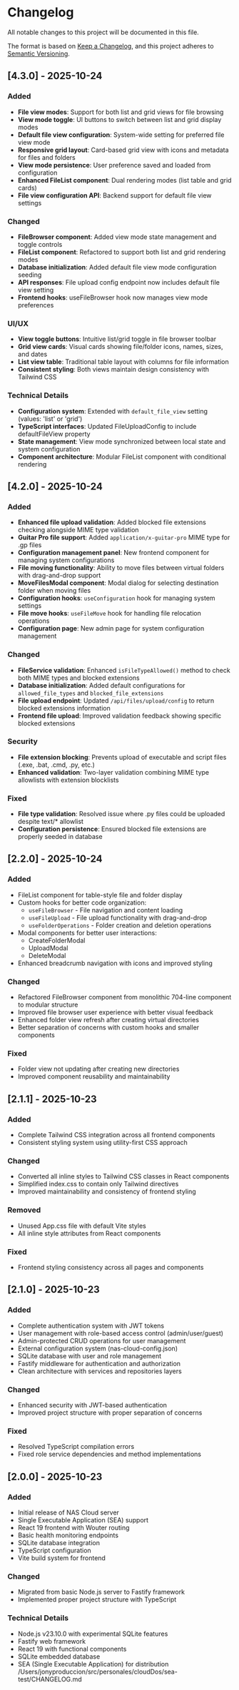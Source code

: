 # Changelog

All notable changes to this project will be documented in this file.

The format is based on [Keep a Changelog](https://keepachangelog.com/en/1.0.0/),
and this project adheres to [Semantic Versioning](https://semver.org/spec/v2.0.0.html).

## [4.3.0] - 2025-10-24

### Added
- **File view modes**: Support for both list and grid views for file browsing
- **View mode toggle**: UI buttons to switch between list and grid display modes
- **Default file view configuration**: System-wide setting for preferred file view mode
- **Responsive grid layout**: Card-based grid view with icons and metadata for files and folders
- **View mode persistence**: User preference saved and loaded from configuration
- **Enhanced FileList component**: Dual rendering modes (list table and grid cards)
- **File view configuration API**: Backend support for default file view settings

### Changed
- **FileBrowser component**: Added view mode state management and toggle controls
- **FileList component**: Refactored to support both list and grid rendering modes
- **Database initialization**: Added default file view mode configuration seeding
- **API responses**: File upload config endpoint now includes default file view setting
- **Frontend hooks**: useFileBrowser hook now manages view mode preferences

### UI/UX
- **View toggle buttons**: Intuitive list/grid toggle in file browser toolbar
- **Grid view cards**: Visual cards showing file/folder icons, names, sizes, and dates
- **List view table**: Traditional table layout with columns for file information
- **Consistent styling**: Both views maintain design consistency with Tailwind CSS

### Technical Details
- **Configuration system**: Extended with `default_file_view` setting (values: 'list' or 'grid')
- **TypeScript interfaces**: Updated FileUploadConfig to include defaultFileView property
- **State management**: View mode synchronized between local state and system configuration
- **Component architecture**: Modular FileList component with conditional rendering

## [4.2.0] - 2025-10-24

### Added
- **Enhanced file upload validation**: Added blocked file extensions checking alongside MIME type validation
- **Guitar Pro file support**: Added `application/x-guitar-pro` MIME type for .gp files
- **Configuration management panel**: New frontend component for managing system configurations
- **File moving functionality**: Ability to move files between virtual folders with drag-and-drop support
- **MoveFilesModal component**: Modal dialog for selecting destination folder when moving files
- **Configuration hooks**: `useConfiguration` hook for managing system settings
- **File move hooks**: `useFileMove` hook for handling file relocation operations
- **Configuration page**: New admin page for system configuration management

### Changed
- **FileService validation**: Enhanced `isFileTypeAllowed()` method to check both MIME types and blocked extensions
- **Database initialization**: Added default configurations for `allowed_file_types` and `blocked_file_extensions`
- **File upload endpoint**: Updated `/api/files/upload/config` to return blocked extensions information
- **Frontend file upload**: Improved validation feedback showing specific blocked extensions

### Security
- **File extension blocking**: Prevents upload of executable and script files (.exe, .bat, .cmd, .py, etc.)
- **Enhanced validation**: Two-layer validation combining MIME type allowlists with extension blocklists

### Fixed
- **File type validation**: Resolved issue where .py files could be uploaded despite text/* allowlist
- **Configuration persistence**: Ensured blocked file extensions are properly seeded in database

## [2.2.0] - 2025-10-24

### Added
- FileList component for table-style file and folder display
- Custom hooks for better code organization:
  - `useFileBrowser` - File navigation and content loading
  - `useFileUpload` - File upload functionality with drag-and-drop
  - `useFolderOperations` - Folder creation and deletion operations
- Modal components for better user interactions:
  - CreateFolderModal
  - UploadModal
  - DeleteModal
- Enhanced breadcrumb navigation with icons and improved styling

### Changed
- Refactored FileBrowser component from monolithic 704-line component to modular structure
- Improved file browser user experience with better visual feedback
- Enhanced folder view refresh after creating virtual directories
- Better separation of concerns with custom hooks and smaller components

### Fixed
- Folder view not updating after creating new directories
- Improved component reusability and maintainability

## [2.1.1] - 2025-10-23

### Added
- Complete Tailwind CSS integration across all frontend components
- Consistent styling system using utility-first CSS approach

### Changed
- Converted all inline styles to Tailwind CSS classes in React components
- Simplified index.css to contain only Tailwind directives
- Improved maintainability and consistency of frontend styling

### Removed
- Unused App.css file with default Vite styles
- All inline style attributes from React components

### Fixed
- Frontend styling consistency across all pages and components

## [2.1.0] - 2025-10-23

### Added
- Complete authentication system with JWT tokens
- User management with role-based access control (admin/user/guest)
- Admin-protected CRUD operations for user management
- External configuration system (nas-cloud-config.json)
- SQLite database with user and role management
- Fastify middleware for authentication and authorization
- Clean architecture with services and repositories layers

### Changed
- Enhanced security with JWT-based authentication
- Improved project structure with proper separation of concerns

### Fixed
- Resolved TypeScript compilation errors
- Fixed role service dependencies and method implementations

## [2.0.0] - 2025-10-23

### Added
- Initial release of NAS Cloud server
- Single Executable Application (SEA) support
- React 19 frontend with Wouter routing
- Basic health monitoring endpoints
- SQLite database integration
- TypeScript configuration
- Vite build system for frontend

### Changed
- Migrated from basic Node.js server to Fastify framework
- Implemented proper project structure with TypeScript

### Technical Details
- Node.js v23.10.0 with experimental SQLite features
- Fastify web framework
- React 19 with functional components
- SQLite embedded database
- SEA (Single Executable Application) for distribution</content>
<parameter name="filePath">/Users/jonyproduccion/src/personales/cloudDos/sea-test/CHANGELOG.md